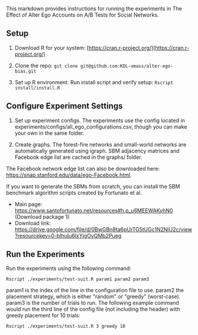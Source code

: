 This markdown provides instructions for running the experiments in The Effect of Alter Ego Accounts on A/B Tests for Social Networks. 

## Setup 
1. Download R for your system: [https://cran.r-project.org/](https://cran.r-project.org/)

2. Clone the repo:
 `git clone git@github.com:KDL-umass/alter-ego-bias.git`

3. Set up R environment. Run install script and verify setup: `Rscript install/install.R`

## Configure Experiment Settings

1. Set up experiment configs. The experiments use the config located in experiments/configs/all_ego_configurations.csv, though you can make your own in the same folder. 

2. Create graphs. 
The forest-fire networks and small-world networks are automatically generated using igraph. SBM adjacency matrices and Facebook edge list are cached in the graphs/ folder.  

The Facebook network edge list can also be downloaded here: https://snap.stanford.edu/data/ego-Facebook.html. 

If you want to generate the SBMs from scratch, you can install the SBM benchmark algorithm scripts created by Fortunato et al. 
* Main page: https://www.santofortunato.net/resources#h.p_u6MEEWAKyhN0 (Download package 1)
* Download link: https://drive.google.com/file/d/0BwGBn8ta6pUrTG5tUGc1N2NjU2c/view?resourcekey=0-bIhuIu6lxYjgOvQMb2Pueg 

## Run the Experiments
Run the experiments using the following command:

`Rscript ./experiments/test-suit.R param1 param2 param3`

param1 is the index of the line in the configuration file to use. param2 the placement strategy, which is either "random" or "greedy" (worst-case). param3 is the number of trials to run. The following example command would run the third line of the config file (not including the header) with greedy placement for 10 trials:

`Rscript ./experiments/test-suit.R 3 greedy 10`